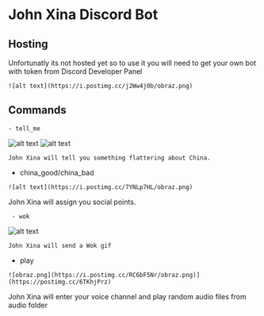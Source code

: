 # John Xina Discord Bot

## Hosting
Unfortunatly its not hosted yet so to use it you will need to get your own bot with token from Discord Developer Panel
```
![alt text](https://i.postimg.cc/j2Ww4j0b/obraz.png)
```
## Commands
```
- tell_me
```
![alt text](https://i.postimg.cc/j2X8rv3c/obraz.png)
![alt text](https://i.postimg.cc/Hnhp300Z/obraz.png)
```
John Xina will tell you something flattering about China.
```
- china_good/china_bad
```
![alt text](https://i.postimg.cc/7YNLp7HL/obraz.png)
```
John Xina will assign you social points.
```
 - wok
 ```
 ![alt text](https://i.postimg.cc/ZR03qHqj/obraz.png)
 ```
 John Xina will send a Wok gif
 ```
 - play
 ```
 ![obraz.png](https://i.postimg.cc/RC6bF5Nr/obraz.png)](https://postimg.cc/6TKhjPrz)
 ```
 John Xina will enter your voice channel and play random audio files from audio folder
